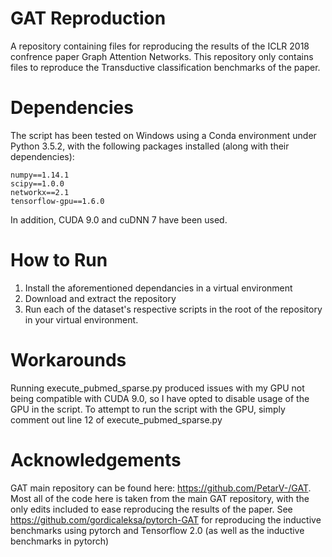 # GAT Reproduction
A repository containing files for reproducing the results of the ICLR 2018 confrence paper Graph Attention Networks.  This repository only contains files to reproduce the Transductive classification benchmarks of the paper.

# Dependencies

The script has been tested on Windows using a Conda environment under Python 3.5.2, with the following packages installed (along with their dependencies):

    numpy==1.14.1
    scipy==1.0.0
    networkx==2.1
    tensorflow-gpu==1.6.0

In addition, CUDA 9.0 and cuDNN 7 have been used.

# How to Run
1. Install the aforementioned dependancies in a virtual environment
2. Download and extract the repository
3. Run each of the dataset's respective scripts in the root of the repository in your virtual environment.

# Workarounds
Running execute_pubmed_sparse.py produced issues with my GPU not being compatible with CUDA 9.0, so I have opted to disable usage of the GPU in the script. To attempt to run the script with the GPU, simply comment out line 12 of execute_pubmed_sparse.py

# Acknowledgements
GAT main repository can be found here: https://github.com/PetarV-/GAT. Most all of the code here is taken from the main GAT repository, with the only edits included to ease reproducing the results of the paper.
See https://github.com/gordicaleksa/pytorch-GAT for reproducing the inductive benchmarks using pytorch and Tensorflow 2.0 (as well as the inductive benchmarks in pytorch)

